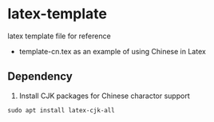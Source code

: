 # latex-template
latex template file for reference 
* template-cn.tex as an example of using Chinese in Latex

## Dependency
1. Install CJK packages for Chinese charactor support
```
sudo apt install latex-cjk-all
```
